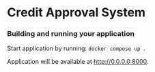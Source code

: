 ﻿# Credit Approval System

### Building and running your application

Start application by running:
`docker compose up `.

Application will be available at http://0.0.0.0:8000.
